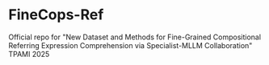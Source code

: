 # FineCops-Ref
Official repo for "New Dataset and Methods for Fine-Grained Compositional Referring Expression Comprehension via Specialist-MLLM Collaboration" TPAMI 2025
